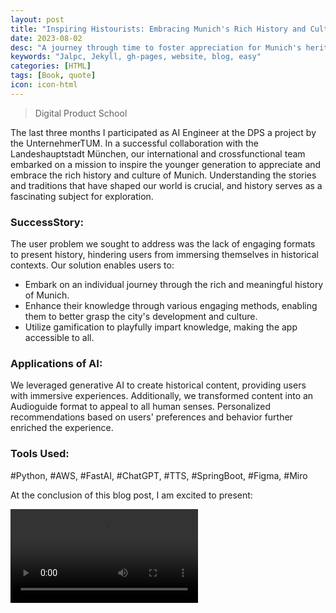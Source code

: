 ```yaml
---
layout: post
title: "Inspiring Histourists: Embracing Munich's Rich History and Culture"
date: 2023-08-02
desc: "A journey through time to foster appreciation for Munich's heritage."
keywords: "Jalpc, Jekyll, gh-pages, website, blog, easy"
categories: [HTML]
tags: [Book, quote]
icon: icon-html
---
```


<blockquote>
  <p>Digital Product School</p>
</blockquote>
<p>The last three months I participated as AI Engineer at the DPS a project by the UnternehmerTUM. In a successful collaboration with the Landeshauptstadt München, our international and crossfunctional team embarked on a mission to inspire the younger generation to appreciate and embrace the rich history and culture of Munich. Understanding the stories and traditions that have shaped our world is crucial, and history serves as a fascinating subject for exploration.</p>

<h3>SuccessStory:</h3>
<p>The user problem we sought to address was the lack of engaging formats to present history, hindering users from immersing themselves in historical contexts. Our solution enables users to:</p>
<ul>
  <li>Embark on an individual journey through the rich and meaningful history of Munich.</li>
  <li>Enhance their knowledge through various engaging methods, enabling them to better grasp the city's development and culture.</li>
  <li>Utilize gamification to playfully impart knowledge, making the app accessible to all.</li>
</ul>

<h3>Applications of AI:</h3>
<p>We leveraged generative AI to create historical content, providing users with immersive experiences. Additionally, we transformed content into an Audioguide format to appeal to all human senses. Personalized recommendations based on users' preferences and behavior further enriched the experience.</p>

<h3>Tools Used:</h3>
<p>#Python, #AWS, #FastAI, #ChatGPT, #TTS, #SpringBoot, #Figma, #Miro</p>

<p>At the conclusion of this blog post, I am excited to present:</p>
<video controls>
  <!-- Your video source URL goes here -->
  <source src="https://www.youtube.com/watch?v=0A0zUK4lGh4&t=2s" type="video/mp4">
  <!-- Provide alternative content if video is not supported -->
  Your browser does not support the video tag.
</video>
